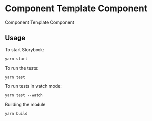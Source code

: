 # Component Template Component
Component Template Component

## Usage

To start Storybook:
```
yarn start
```

To run the tests:
```
yarn test
```

To run tests in watch mode:
```
yarn test --watch
```

Building the module
```
yarn build
```
